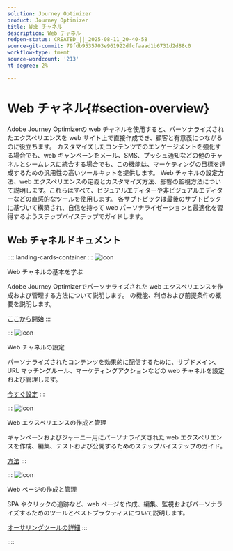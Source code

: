 ```yaml
---
solution: Journey Optimizer
product: Journey Optimizer
title: Web チャネル
description: Web チャネル
redpen-status: CREATED_||_2025-08-11_20-40-58
source-git-commit: 79fdb9535703e961922dfcfaaad1b6731d2d88c0
workflow-type: tm+mt
source-wordcount: '213'
ht-degree: 2%

---
```



# Web チャネル{#section-overview}

Adobe Journey Optimizerの web チャネルを使用すると、パーソナライズされたエクスペリエンスを web サイト上で直接作成でき、顧客と有意義につながるのに役立ちます。 カスタマイズしたコンテンツでのエンゲージメントを強化する場合でも、web キャンペーンをメール、SMS、プッシュ通知などの他のチャネルとシームレスに統合する場合でも、この機能は、マーケティングの目標を達成するための汎用性の高いツールキットを提供します。 Web チャネルの設定方法、web エクスペリエンスの定義とカスタマイズ方法、影響の監視方法について説明します。これらはすべて、ビジュアルエディターや非ビジュアルエディターなどの直感的なツールを使用します。 各サブトピックは最後のサブトピックに基づいて構築され、自信を持って web パーソナライゼーションと最適化を習得するようステップバイステップでガイドします。

## Web チャネルドキュメント

:::: landing-cards-container
:::
![icon](https://cdn.experienceleague.adobe.com/icons/circle-play.svg?lang=ja)

Web チャネルの基本を学ぶ

Adobe Journey Optimizerでパーソナライズされた web エクスペリエンスを作成および管理する方法について説明します。 の機能、利点および前提条件の概要を説明します。

[ここから開始](../using/web/get-started-web.md)
:::

:::
![icon](https://cdn.experienceleague.adobe.com/icons/gear.svg?lang=ja)

Web チャネルの設定

パーソナライズされたコンテンツを効果的に配信するために、サブドメイン、URL マッチングルール、マーケティングアクションなどの web チャネルを設定および管理します。

[今すぐ設定](configure-web-channel-landing-page.md)
:::

:::
![icon](https://cdn.experienceleague.adobe.com/icons/list-check.svg?lang=ja)

Web エクスペリエンスの作成と管理

キャンペーンおよびジャーニー用にパーソナライズされた web エクスペリエンスを作成、編集、テストおよび公開するためのステップバイステップのガイド。

[方法](../using/web/create-web.md)
:::

:::
![icon](https://cdn.experienceleague.adobe.com/icons/screwdriver-wrench.svg?lang=ja)

Web ページの作成と管理

SPA やクリックの追跡など、web ページを作成、編集、監視およびパーソナライズするためのツールとベストプラクティスについて説明します。

[オーサリングツールの詳細](author-web-pages-landing-page.md)
:::

::::
